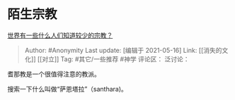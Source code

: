 # 陌生宗教
[世界有一些什么人们知道较少的宗教？](https://www.zhihu.com/question/23916121/answer/1840900023)

> Author: #Anonymity
> Last update: [编辑于 2021-05-16]
> Link: [[消失的文化]] [[对立]]
> Tag: #其它/一些推荐 #神学
> 评论区：
> 泛讨论：

耆那教是一个很值得注意的教派。

搜索一下什么叫做“萨恩塔拉”（santhara)。
